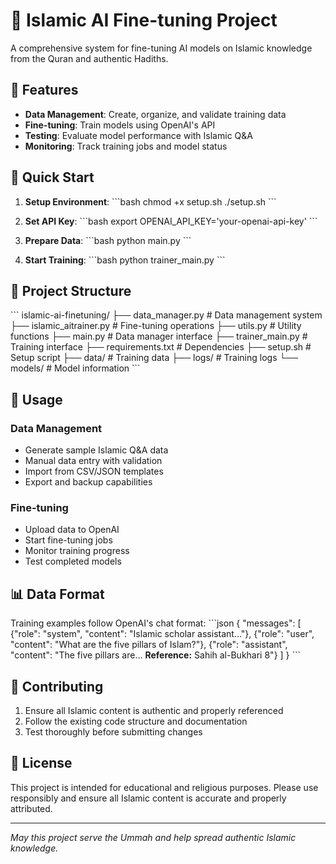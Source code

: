 # 🕌 Islamic AI Fine-tuning Project

A comprehensive system for fine-tuning AI models on Islamic knowledge from the Quran and authentic Hadiths.

## 🎯 Features

- **Data Management**: Create, organize, and validate training data
- **Fine-tuning**: Train models using OpenAI's API
- **Testing**: Evaluate model performance with Islamic Q&A
- **Monitoring**: Track training jobs and model status

## 🚀 Quick Start

1. **Setup Environment**:
   \`\`\`bash
   chmod +x setup.sh
   ./setup.sh
   \`\`\`

2. **Set API Key**:
   \`\`\`bash
   export OPENAI_API_KEY='your-openai-api-key'
   \`\`\`

3. **Prepare Data**:
   \`\`\`bash
   python main.py
   \`\`\`

4. **Start Training**:
   \`\`\`bash
   python trainer_main.py
   \`\`\`

## 📁 Project Structure

\`\`\`
islamic-ai-finetuning/
├── data_manager.py      # Data management system
├── islamic_aitrainer.py # Fine-tuning operations
├── utils.py            # Utility functions
├── main.py             # Data manager interface
├── trainer_main.py     # Training interface
├── requirements.txt    # Dependencies
├── setup.sh           # Setup script
├── data/              # Training data
├── logs/              # Training logs
└── models/            # Model information
\`\`\`

## 🔧 Usage

### Data Management
- Generate sample Islamic Q&A data
- Manual data entry with validation
- Import from CSV/JSON templates
- Export and backup capabilities

### Fine-tuning
- Upload data to OpenAI
- Start fine-tuning jobs
- Monitor training progress
- Test completed models

## 📊 Data Format

Training examples follow OpenAI's chat format:
\`\`\`json
{
  "messages": [
    {"role": "system", "content": "Islamic scholar assistant..."},
    {"role": "user", "content": "What are the five pillars of Islam?"},
    {"role": "assistant", "content": "The five pillars are... **Reference:** Sahih al-Bukhari 8"}
  ]
}
\`\`\`

## 🤝 Contributing

1. Ensure all Islamic content is authentic and properly referenced
2. Follow the existing code structure and documentation
3. Test thoroughly before submitting changes

## 📜 License

This project is intended for educational and religious purposes. Please use responsibly and ensure all Islamic content is accurate and properly attributed.

---

*May this project serve the Ummah and help spread authentic Islamic knowledge.*

